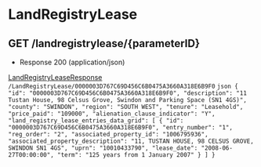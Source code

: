 # LandRegistryLease


## GET /landregistrylease/{parameterID}
- Response 200 (application/json)

[LandRegistryLeaseResponse](LandRegistryLeaseResponse.md)
    ```
   /LandRegistryLease/0000003D767C69D456C6B0475A3660A318E6B9F0
    ```
    ```json
   {
  "id": "0000003D767C69D456C6B0475A3660A318E6B9F0",
  "description": "11 Tustan House, 98 Celsus Grove, Swindon and Parking Space (SN1 4GS)",
  "county": "SWINDON",
  "region": "SOUTH WEST",
  "tenure": "Leasehold",
  "price_paid": "109000",
  "alienation_clause_indicator": "Y",
  "land_registry_lease_entries_data_grid": [
    {
      "id": "0000003D767C69D456C6B0475A3660A318E6B9F0",
      "entry_number": "1",
      "reg_order": "2",
      "associated_property_id": "1006795936",
      "associated_property_description": "11, TUSTAN HOUSE, 98 CELSUS GROVE, SWINDON SN1 4GS",
      "uprn": "10010433790",
      "lease_date": "2008-06-27T00:00:00",
      "term": "125 years from 1 January 2007"
    }
  ]
}
    ```
